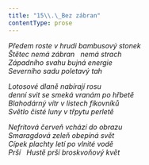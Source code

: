 ```yaml
---
title: "15\\.\_Bez zábran"
contentType: prose
---
```


<section>

_Předem roste v hrudi bambusový stonek  
Štětec nemá zábran   nemá strach  
Západního svahu bujná energie  
Severního sadu poletavý tah_

</section>

<section>

_Lotosové dlaně nabírají rosu  
denní svit se smeká vranám po hřbetě  
Blahodárný vítr v listech fíkovníků  
Světlo čisté luny v třpytu perletě_

</section>

<section>

_Nefritová červeň vchází do obrazu  
Smaragdová zeleň obepíná svět  
Cípek plachty letí po vlnité vodě  
Prší   Hustě prší broskvoňový květ_

</section>
